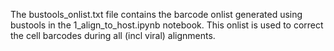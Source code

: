 The bustools_onlist.txt file contains the barcode onlist generated using bustools in the 1_align_to_host.ipynb notebook. This onlist is used to correct the cell barcodes during all (incl viral) alignments. 
